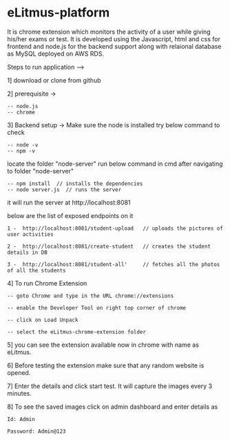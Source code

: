 # eLitmus-platform

It is chrome extension which monitors the activity of a user while giving his/her exams or test. It is developed using the Javascript, html and css for frontend and node.js for the backend support along with relaional database as MySQL deployed on AWS RDS.

Steps to run application --> 

1] download or clone from github

2] prerequisite -> 

    -- node.js
    -- chrome

3] Backend setup ->
Make sure the node is installed 
try below command to check

    -- node -v
    -- npm -v
locate the folder "node-server"
run below command in cmd after navigating to folder "node-server"

    -- npm install  // installs the dependencies
    -- node server.js  // runs the server
    
it will run the server at http://localhost:8081 

below are the list of exposed endpoints on it

    1 -  http://localhost:8081/student-upload   // uploads the pictures of user activities

    2 -  http://localhost:8081/create-student   // creates the student details in DB

    3 -  http://localhost:8081/student-all'     // fetches all the photos of all the students

4] To run Chrome Extension 

    -- goto Chrome and type in the URL chrome://extensions
    
    -- enable the Developer Tool on right top corner of chrome
    
    -- click on Load Unpack
    
    -- select the eLitmus-chrome-extension folder
    
5] you can see the extension available now in chrome with name as eLitmus.

6] Before testing the extension make sure that any random website is opened.

7] Enter the details and click start test. It will capture the images every 3 minutes.

8] To see the saved images click on admin dashboard and enter details as

    Id: Admin
    
    Password: Admin@123
    
